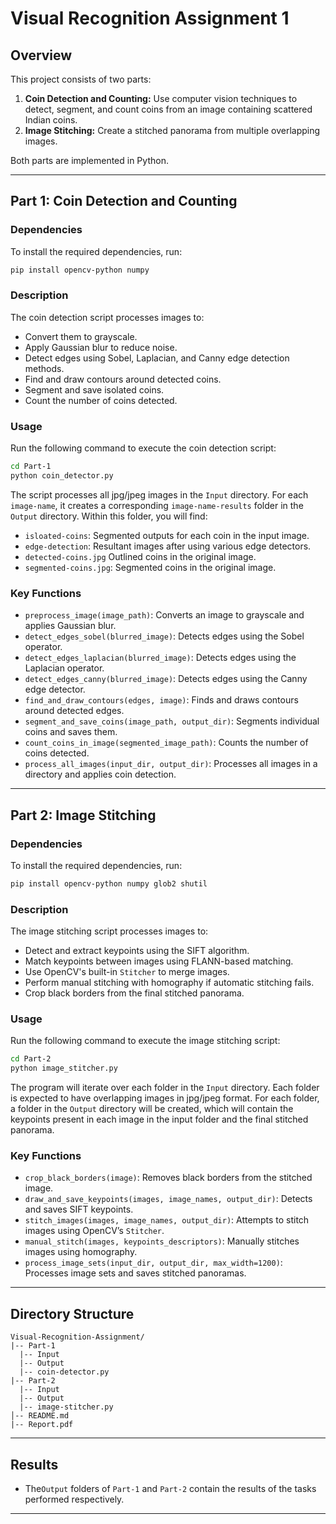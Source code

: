 # Visual Recognition Assignment 1

## Overview
This project consists of two parts:

1. **Coin Detection and Counting:** Use computer vision techniques to detect, segment, and count coins from an
image containing scattered Indian coins.
2. **Image Stitching:** Create a stitched panorama from multiple overlapping images.

Both parts are implemented in Python.

---

## Part 1: Coin Detection and Counting

### Dependencies
To install the required dependencies, run:
```bash
pip install opencv-python numpy
```

### Description
The coin detection script processes images to:
- Convert them to grayscale.
- Apply Gaussian blur to reduce noise.
- Detect edges using Sobel, Laplacian, and Canny edge detection methods.
- Find and draw contours around detected coins.
- Segment and save isolated coins.
- Count the number of coins detected.

### Usage
Run the following command to execute the coin detection script:
```bash
cd Part-1
python coin_detector.py
```

The script processes all jpg/jpeg images in the `Input` directory. For each `image-name`, it creates a corresponding `image-name-results` folder in the `Output` directory. Within this folder, you will find:
- `isloated-coins`: Segmented outputs for each coin in the input image.
- `edge-detection`: Resultant images after using various edge detectors.
- `detected-coins.jpg` Outlined coins in the original image.
- `segmented-coins.jpg`: Segmented coins in the original image.


### Key Functions
- `preprocess_image(image_path)`: Converts an image to grayscale and applies Gaussian blur.
- `detect_edges_sobel(blurred_image)`: Detects edges using the Sobel operator.
- `detect_edges_laplacian(blurred_image)`: Detects edges using the Laplacian operator.
- `detect_edges_canny(blurred_image)`: Detects edges using the Canny edge detector.
- `find_and_draw_contours(edges, image)`: Finds and draws contours around detected edges.
- `segment_and_save_coins(image_path, output_dir)`: Segments individual coins and saves them.
- `count_coins_in_image(segmented_image_path)`: Counts the number of coins detected.
- `process_all_images(input_dir, output_dir)`: Processes all images in a directory and applies coin detection.

---

## Part 2: Image Stitching

### Dependencies
To install the required dependencies, run:
```bash
pip install opencv-python numpy glob2 shutil
```

### Description
The image stitching script processes images to:
- Detect and extract keypoints using the SIFT algorithm.
- Match keypoints between images using FLANN-based matching.
- Use OpenCV's built-in `Stitcher` to merge images.
- Perform manual stitching with homography if automatic stitching fails.
- Crop black borders from the final stitched panorama.

### Usage
Run the following command to execute the image stitching script:
```bash
cd Part-2
python image_stitcher.py
```

The program will iterate over each folder in the `Input` directory. Each folder is expected to have overlapping images in jpg/jpeg format. For each folder, a folder in the `Output` directory will be created, which will contain the keypoints present in each image in the input folder and the final stitched panorama.

### Key Functions
- `crop_black_borders(image)`: Removes black borders from the stitched image.
- `draw_and_save_keypoints(images, image_names, output_dir)`: Detects and saves SIFT keypoints.
- `stitch_images(images, image_names, output_dir)`: Attempts to stitch images using OpenCV’s `Stitcher`.
- `manual_stitch(images, keypoints_descriptors)`: Manually stitches images using homography.
- `process_image_sets(input_dir, output_dir, max_width=1200)`: Processes image sets and saves stitched panoramas.

---

## Directory Structure
```
Visual-Recognition-Assignment/
|-- Part-1
  |-- Input
  |-- Output
  |-- coin-detector.py
|-- Part-2
  |-- Input
  |-- Output
  |-- image-stitcher.py
│-- README.md
|-- Report.pdf
```

---

## Results
- The`Output` folders of `Part-1` and `Part-2` contain the results of the tasks performed respectively.

---

